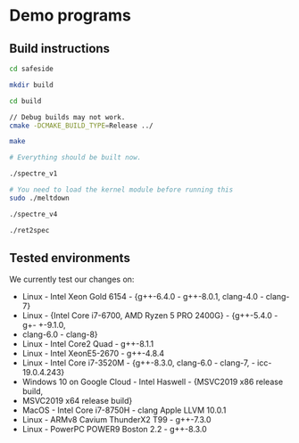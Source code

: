 # Demo programs

## Build instructions

```bash
cd safeside

mkdir build

cd build

// Debug builds may not work.
cmake -DCMAKE_BUILD_TYPE=Release ../

make

# Everything should be built now.

./spectre_v1

# You need to load the kernel module before running this
sudo ./meltdown

./spectre_v4

./ret2spec
```

## Tested environments

We currently test our changes on:
- Linux - Intel Xeon Gold 6154 - {g++-6.4.0 - g++-8.0.1, clang-4.0 - clang-7}
- Linux - {Intel Core i7-6700, AMD Ryzen 5 PRO 2400G} - {g++-5.4.0 - g+- +-9.1.0,
- clang-6.0 - clang-8}
- Linux - Intel Core2 Quad - g++-8.1.1
- Linux - Intel XeonE5-2670 - g++-4.8.4
- Linux - Intel Core i7-3520M - {g++-8.3.0, clang-6.0 - clang-7, - icc-19.0.4.243}
- Windows 10 on Google Cloud - Intel Haswell - {MSVC2019 x86 release build,
- MSVC2019 x64 release build}
- MacOS - Intel Core i7-8750H - clang Apple LLVM 10.0.1
- Linux - ARMv8 Cavium ThunderX2 T99 - g++-7.3.0
- Linux - PowerPC POWER9 Boston 2.2 - g++-8.3.0
